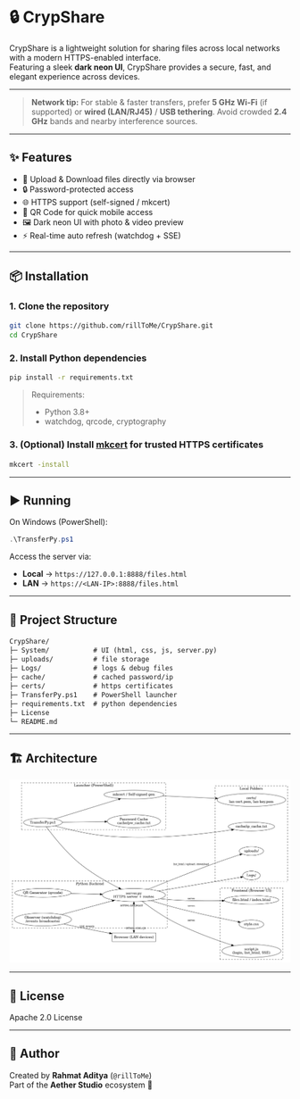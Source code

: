 # 🔒 CrypShare

CrypShare is a lightweight solution for sharing files across local networks with a modern HTTPS-enabled interface.  
Featuring a sleek **dark neon UI**, CrypShare provides a secure, fast, and elegant experience across devices.

---
> **Network tip:** For stable & faster transfers, prefer **5 GHz Wi-Fi** (if supported) or **wired (LAN/RJ45)** / **USB tethering**. Avoid crowded **2.4 GHz** bands and nearby interference sources.
---

## ✨ Features

- 📂 Upload & Download files directly via browser  
- 🔒 Password-protected access  
- 🌐 HTTPS support (self-signed / mkcert)  
- 📱 QR Code for quick mobile access  
- 🖼 Dark neon UI with photo & video preview  
- ⚡ Real-time auto refresh (watchdog + SSE)  

---

## 📦 Installation

### 1. Clone the repository
```bash
git clone https://github.com/rillToMe/CrypShare.git
cd CrypShare
```

### 2. Install Python dependencies
```bash
pip install -r requirements.txt
```

> Requirements:  
> - Python 3.8+  
> - watchdog, qrcode, cryptography

### 3. (Optional) Install [mkcert](https://github.com/FiloSottile/mkcert) for trusted HTTPS certificates
```bash
mkcert -install
```

---

## ▶️ Running

On Windows (PowerShell):
```powershell
.\TransferPy.ps1
```

Access the server via:
- **Local** → `https://127.0.0.1:8888/files.html`  
- **LAN** → `https://<LAN-IP>:8888/files.html`  

---

## 📜 Project Structure

```
CrypShare/
├─ System/           # UI (html, css, js, server.py)
├─ uploads/          # file storage
├─ Logs/             # logs & debug files
├─ cache/            # cached password/ip
├─ certs/            # https certificates
├─ TransferPy.ps1    # PowerShell launcher
├─ requirements.txt  # python dependencies
├─ License           
└─ README.md
```

---
## 🏗 Architecture

![Architecture Diagram](/asset/img/architecture.png)

---

## 📄 License

Apache 2.0 License

---

## 👤 Author

Created by **Rahmat Aditya** (`@rillToMe`)  
Part of the **Aether Studio** ecosystem 🚀
